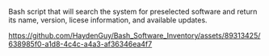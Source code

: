 Bash script that will search the system for preselected software and return its name, version, licese information, and available updates.
<br>

https://github.com/HaydenGuy/Bash_Software_Inventory/assets/89313425/638985f0-a1d8-4c4c-a4a3-af36346ea4f7
